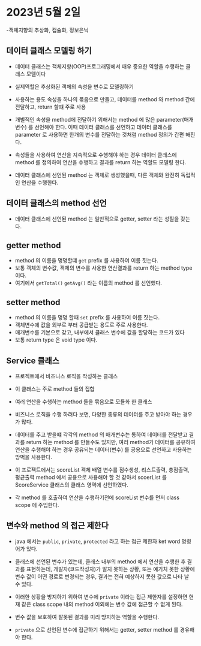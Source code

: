 # 2023년 5월 2일
-객체지향의 추상화, 캡슐화, 정보은닉

## 데이터 클래스 모델링 하기
- 데이터 클래스는 객체지향(OOP)프로그래밍에서 매우 중요한 역할을 수행하는 클래스 모델이다
- 실제역할은 추상화된 객체의 속성을 변수로 모델링하기
- 사용하는 용도 속성을 하나의 묶음으로 만들고, 데이터를 method 와 method 간에 전달하고, return 할떄 주로 사용
- 개별적인 속성을 method에 전달하기 위해서는 method 에 많은 parameter(매개변수) 를 선언해야 한다. 이때 데이터 클래스를 선언하고 데이터 클래스를 parameter 로 사용하면 한개의 변수를 전달하는 것처럼 method 정의가 간편 해진다.

- 속성들을 사용하여 연산을 지속적으로 수행해야 하는 경우 데이터 클래스에 method 를 정의하여 연산을 수행하고 결과를 return 하는 역할도 모델링 한다.

- 데이터 클래스에 선언된 method 는 객체로 생성했을때, 다른 객체와 완전히 독립적인 연산을 수행한다.

## 데이터 클래스의 method 선언
- 데이터 클래스에 선언된 method 는 일반적으로 getter, setter 라는 성질을 갖는다.

## getter method 
- method 의 이름을 명명할떄 `get` prefix 를 사용하여
이름 짓는다.
- 보통 객체의 변수값, 객체의 변수를 사용한 연산결과를 return 하는 method type 이다.
- 여기에서 `getTotal()` `getAvg()` 라는 이름의
method 를 선언했다.

## setter method
- method 의 이름을 명명 할때 `set` prefix 를 사용하여
이름 짓는다.
- 객체변수에 값을 외부로 부터 공급받는 용도로 주로 사용한다.
- 매개변수를 기본으로 갖고, 내부에서 클래스 변수에 값을 할당하는 코드가 있다
- 보통 return type 은 void type 이다.

## Service 클래스 
- 프로젝트에서 비즈니스 로직을 작성하는 클래스
- 이 클래스는 주로 method 들의 집합
- 여러 연산을 수행하는 method 들을 묶음으로 모듈화 한 클래스
- 비즈니스 로직을 수행 하려다 보면, 다양한 종류의 데이터를 주고 받아야 하는 경우가 많다.
- 데이터를 주고 받을떄 각각의 method 의 매개변수는 통하여 데이터를 전달받고 결과를 return 하는 method 를
만들수도 있지만, 여러 method가 데이터를 공유하여 연산을 수행해야 하는 경우 공유되는 데이터(변수) 를 공용으로 선언하고 사용하는 방벅을 사용한다. 

- 이 프로젝트에서는 scoreList 객체 배열 변수를 점수생성, 리스트출력, 총점출력, 평균출력 method 에서 공용으로 사용해야 할 것 같아서 scoerList 를 ScoreService 클래스의 클래스 영역에 선언하였다.

- 각 method 를 호출하여 연산을 수행하기전에 scoreList 변수를 먼저 class scope 에 주입한다.

## 변수와 method 의 접근 제한다
- java 에서는 `public`, `private`, `protected` 라고 하는 접근 제한자 ket word 명령어가 있다.

- 클래스에 선언된 변수가 있는데, 클래스 내부의 method 에서 연산을 수행한 후 결과를 표현하는데, 개발자(코드작성자)가 알지 못하는 상황, 또는 예기치 못한 상황에 변수 값이 어떤 경로로 변경되는 경우, 결과는 전혀 예상하지 못한 값으로 나타 날 수 있다.
- 이러한 상황을 방지하기 위하여 변수에 `private` 이라는 접근 제한자를 설정하면 현재 같은 class scope 내의 method 이외에는 변수 값에 접근할 수 없게 된다.
- 변수 값을 보호하여 잘못된 결과를 미리 방지하는 역할을 수행한다.
- `private` 으로 선언된 변수에 접근하기 위해서는 getter, setter method 를 경유해야 한다.

